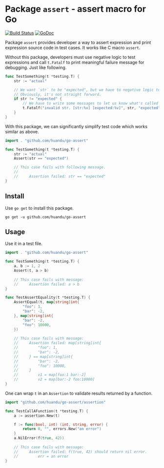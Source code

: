 # Package `assert` - assert macro for Go #

[![Build Status](https://travis-ci.org/huandu/go-assert.svg?branch=master)](https://travis-ci.org/huandu/go-assert)
[![GoDoc](https://godoc.org/github.com/huandu/go-assert?status.svg)](https://godoc.org/github.com/huandu/go-assert)

Package `assert` provides developer a way to assert expression and print expression source code in test cases. It works like C macro `assert`.

Without this package, developers must use negative logic to test expressions and call `t.Fatalf` to print meaningful failure message for debugging. Just like following.

```go
func TestSomething(t *testing.T) {
    str := "actual"

    // We want `str` to be "expected", but we have to negative logic to check it.
    // Obviously, it's not straight forward.
    if str != "expected" {
        // We have to write some messages to let us know what's called and why it fails.
        t.Fatalf("invalid str. [str:%v] [expected:%v]", str, "expected")
    }
}
```

With this package, we can significantly simplify test code which works similar as above.

```go
import . "github.com/huandu/go-assert"

func TestSomething(t *testing.T) {
    str := "actual"
    Assert(str == "expected")

    // This case fails with following message.
    //
    //     Assertion failed: str == "expected"
}
```

## Install ##

Use `go get` to install this package.

    go get -u github.com/huandu/go-assert

## Usage ##

Use it in a test file.

```go
import . "github.com/huandu/go-assert"

func TestSomething(t *testing.T) {
    a, b := 1, 2
    Assert(t, a > b)
    
    // This case fails with message:
    //     Assertion failed: a > b
}

func TestAssertEquality(t *testing.T) {
    AssertEqual(t, map[string]int{
        "foo": 1,
        "bar": -2,
    }, map[string]int{
        "bar": -2,
        "foo": 10000,
    })
    
    // This case fails with message:
    //     Assertion failed: map[string]int{
    //         "foo": 1,
    //         "bar": -2,
    //     } == map[string]int{
    //         "bar": -2,
    //         "foo": 10000,
    //     }
    //         v1 = map[foo:1 bar:-2]
    //         v2 = map[bar:-2 foo:10000]
}
```

One can wrap `t` in an `Assertion` to validate results returned by a function.

```go
import "github.com/huandu/go-assert/assertion"

func TestCallAFunction(t *testing.T) {
    a := assertion.New(t)

    f := func(bool, int) (int, string, error) {
        return 0, "", errors.New("an error")
    }
    a.NilError(f(true, 42))
    
    // This case fails with message:
    //     Assertion failed: f(true, 42) should return nil error.
    //         err = an error
}
```
